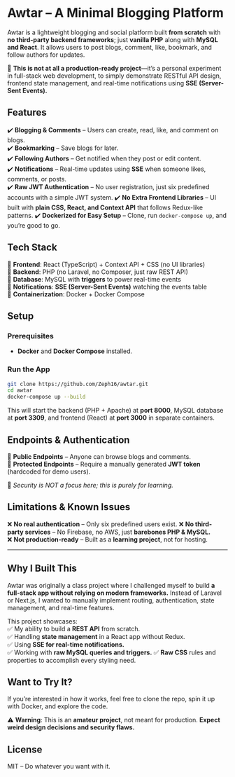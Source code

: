 # **Awtar – A Minimal Blogging Platform**

Awtar is a lightweight blogging and social platform built **from scratch** with **no third-party backend frameworks**; just **vanilla PHP** along with **MySQL and React**. It allows users to post blogs, comment, like, bookmark, and follow authors for updates.

🚀 **This is not at all a production-ready project**—it’s a personal experiment in full-stack web development, to simply demonstrate RESTful API design, frontend state management, and real-time notifications using **SSE (Server-Sent Events).**

## **Features**

✔️ **Blogging & Comments** – Users can create, read, like, and comment on blogs.  
✔️ **Bookmarking** – Save blogs for later.  
✔️ **Following Authors** – Get notified when they post or edit content.  
✔️ **Notifications** – Real-time updates using **SSE** when someone likes, comments, or posts.  
✔️ **Raw JWT Authentication** – No user registration, just six predefined accounts with a simple JWT system.
✔️ **No Extra Frontend Libraries** – UI built with **plain CSS, React, and Context API** that follows Redux-like patterns.
✔️ **Dockerized for Easy Setup** – Clone, run `docker-compose up`, and you’re good to go.

## **Tech Stack**

🔹 **Frontend**: React (TypeScript) + Context API + CSS (no UI libraries)  
🔹 **Backend**: PHP (no Laravel, no Composer, just raw REST API)  
🔹 **Database**: MySQL with **triggers** to power real-time events  
🔹 **Notifications**: **SSE (Server-Sent Events)** watching the events table  
🔹 **Containerization**: Docker + Docker Compose

## **Setup**

### **Prerequisites**

- **Docker** and **Docker Compose** installed.

### **Run the App**

```bash
git clone https://github.com/Zeph16/awtar.git  
cd awtar  
docker-compose up --build  
```

This will start the backend (PHP + Apache) at **port 8000**, MySQL database at **port 3309**, and frontend (React) at **port 3000** in separate containers.

## **Endpoints & Authentication**

🔹 **Public Endpoints** – Anyone can browse blogs and comments.  
🔹 **Protected Endpoints** – Require a manually generated **JWT token** (hardcoded for demo users).

📌 _Security is NOT a focus here; this is purely for learning._

## **Limitations & Known Issues**

❌ **No real authentication** – Only six predefined users exist.
❌ **No third-party services** – No Firebase, no AWS, just **barebones PHP & MySQL.**  
❌ **Not production-ready** – Built as a **learning project**, not for hosting.

---

## **Why I Built This**

Awtar was originally a class project where I challenged myself to build **a full-stack app without relying on modern frameworks.** Instead of Laravel or Next.js, I wanted to manually implement routing, authentication, state management, and real-time features.

This project showcases:  
✅ My ability to build a **REST API** from scratch.  
✅ Handling **state management** in a React app without Redux.  
✅ Using **SSE for real-time notifications.**  
✅ Working with **raw MySQL queries and triggers.**
✅ **Raw CSS** rules and properties to accomplish every styling need. 

## **Want to Try It?**

If you’re interested in how it works, feel free to clone the repo, spin it up with Docker, and explore the code.

⚠️ **Warning**: This is an **amateur project**, not meant for production. **Expect weird design decisions and security flaws.**

## **License**

MIT – Do whatever you want with it.
